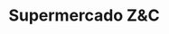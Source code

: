 ---
title: "Supermercado Z&C"
url: /ciudad-autonoma-de-buenos-aires/supermercado-zyc/
shop: supermercado
---